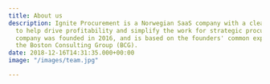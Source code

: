 ```yaml
---
title: About us
description: Ignite Procurement is a Norwegian SaaS company with a clear mission –
  to help drive profitability and simplify the work for strategic procurement. The
  company was founded in 2016, and is based on the founders' common experience from
  the Boston Consulting Group (BCG).
date: 2018-12-16T14:31:35.000+00:00
image: "/images/team.jpg"

---
```

